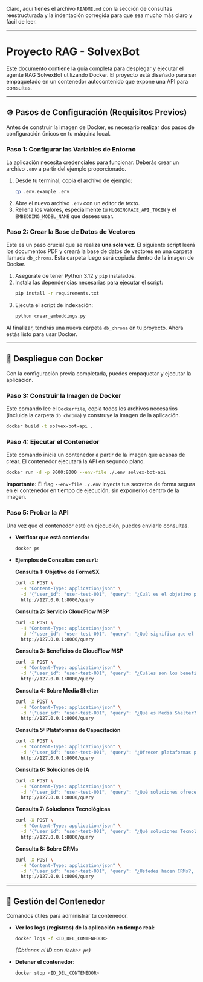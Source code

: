 Claro, aquí tienes el archivo `README.md` con la sección de consultas reestructurada y la indentación corregida para que sea mucho más claro y fácil de leer.

-----

# Proyecto RAG - SolvexBot

Este documento contiene la guía completa para desplegar y ejecutar el agente RAG SolvexBot utilizando Docker. El proyecto está diseñado para ser empaquetado en un contenedor autocontenido que expone una API para consultas.

-----

## ⚙️ Pasos de Configuración (Requisitos Previos)

Antes de construir la imagen de Docker, es necesario realizar dos pasos de configuración únicos en tu máquina local.

### Paso 1: Configurar las Variables de Entorno

La aplicación necesita credenciales para funcionar. Deberás crear un archivo `.env` a partir del ejemplo proporcionado.

1.  Desde tu terminal, copia el archivo de ejemplo:
    ```bash
    cp .env.example .env
    ```
2.  Abre el nuevo archivo `.env` con un editor de texto.
3.  Rellena los valores, especialmente tu `HUGGINGFACE_API_TOKEN` y el `EMBEDDING_MODEL_NAME` que desees usar.

### Paso 2: Crear la Base de Datos de Vectores

Este es un paso crucial que se realiza **una sola vez**. El siguiente script leerá los documentos PDF y creará la base de datos de vectores en una carpeta llamada `db_chroma`. Esta carpeta luego será copiada dentro de la imagen de Docker.

1.  Asegúrate de tener Python 3.12 y `pip` instalados.
2.  Instala las dependencias necesarias para ejecutar el script:
    ```bash
    pip install -r requirements.txt
    ```
3.  Ejecuta el script de indexación:
    ```bash
    python crear_embeddings.py
    ```

Al finalizar, tendrás una nueva carpeta `db_chroma` en tu proyecto. Ahora estás listo para usar Docker.

-----

## 🐳 Despliegue con Docker

Con la configuración previa completada, puedes empaquetar y ejecutar la aplicación.

### Paso 3: Construir la Imagen de Docker

Este comando lee el `Dockerfile`, copia todos los archivos necesarios (incluida la carpeta `db_chroma`) y construye la imagen de la aplicación.

```bash
docker build -t solvex-bot-api .
```

### Paso 4: Ejecutar el Contenedor

Este comando inicia un contenedor a partir de la imagen que acabas de crear. El contenedor ejecutará la API en segundo plano.

```bash
docker run -d -p 8000:8000 --env-file ./.env solvex-bot-api
```

**Importante:** El flag `--env-file ./.env` inyecta tus secretos de forma segura en el contenedor en tiempo de ejecución, sin exponerlos dentro de la imagen.

### Paso 5: Probar la API

Una vez que el contenedor esté en ejecución, puedes enviarle consultas.

  - **Verificar que está corriendo:**

    ```bash
    docker ps
    ```

  - **Ejemplos de Consultas con `curl`:**

    **Consulta 1: Objetivo de FormeSX**

    ```bash
    curl -X POST \
      -H "Content-Type: application/json" \
      -d '{"user_id": "user-test-001", "query": "¿Cuál es el objetivo principal de la aplicación FormeSX?"}' \
      http://127.0.0.1:8000/query
    ```

    **Consulta 2: Servicio CloudFlow MSP**

    ```bash
    curl -X POST \
      -H "Content-Type: application/json" \
      -d '{"user_id": "user-test-001", "query": "¿Qué significa que el servicio CloudFlow MSP es proactivo en lugar de reactivo?"}' \
      http://127.0.0.1:8000/query
    ```

    **Consulta 3: Beneficios de CloudFlow MSP**

    ```bash
    curl -X POST \
      -H "Content-Type: application/json" \
      -d '{"user_id": "user-test-001", "query": "¿Cuáles son los beneficios clave de CloudFlow MSP?"}' \
      http://127.0.0.1:8000/query
    ```

    **Consulta 4: Sobre Media Shelter**

    ```bash
    curl -X POST \
      -H "Content-Type: application/json" \
      -d '{"user_id": "user-test-001", "query": "¿Qué es Media Shelter?"}' \
      http://127.0.0.1:8000/query
    ```

    **Consulta 5: Plataformas de Capacitación**

    ```bash
    curl -X POST \
      -H "Content-Type: application/json" \
      -d '{"user_id": "user-test-001", "query": "¿Ofrecen plataformas para capacitación?"}' \
      http://127.0.0.1:8000/query
    ```

    **Consulta 6: Soluciones de IA**

    ```bash
    curl -X POST \
      -H "Content-Type: application/json" \
      -d '{"user_id": "user-test-001", "query": "¿Qué soluciones ofrecen de Inteligencia de Negocios e Inteligencia Artificial?"}' \
      http://127.0.0.1:8000/query
    ```

    **Consulta 7: Soluciones Tecnológicas**

    ```bash
    curl -X POST \
      -H "Content-Type: application/json" \
      -d '{"user_id": "user-test-001", "query": "¿Qué soluciones Tecnológicas Ofrecen Ustedes?"}' \
      http://127.0.0.1:8000/query
    ```

    **Consulta 8: Sobre CRMs**

    ```bash
    curl -X POST \
      -H "Content-Type: application/json" \
      -d '{"user_id": "user-test-001", "query": "¿Ustedes hacen CRMs?, somos una agencia de viajes, y necesitamos de su ayuda."}' \
      http://127.0.0.1:8000/query
    ```

-----

## 🚢 Gestión del Contenedor

Comandos útiles para administrar tu contenedor.

  - **Ver los logs (registros) de la aplicación en tiempo real:**

    ```bash
    docker logs -f <ID_DEL_CONTENEDOR>
    ```

    *(Obtienes el ID con `docker ps`)*

  - **Detener el contenedor:**

    ```bash
    docker stop <ID_DEL_CONTENEDOR>
    ```